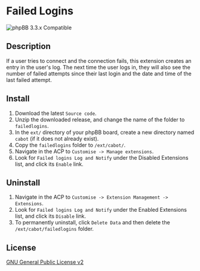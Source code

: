 # Failed Logins

![phpBB 3.3.x Compatible](https://img.shields.io/badge/phpBB-3.3.x%20Compatible%20-blue.svg)

## Description
If a user tries to connect and the connection fails, this extension creates an entry in the user's log. The next time the user logs in, they will also see the number of failed attempts since their last login and the date and time of the last failed attempt.

## Install
1. Download the latest `Source code`.
2. Unzip the downloaded release, and change the name of the folder to `failedlogins`.
3. In the `ext/` directory of your phpBB board, create a new directory named `cabot` (if it does not already exist).
4. Copy the `failedlogins` folder to `/ext/cabot/`.
5. Navigate in the ACP to `Customise -> Manage extensions`.
6. Look for `Failed logins Log and Notify` under the Disabled Extensions list, and click its `Enable` link.

## Uninstall
1. Navigate in the ACP to `Customise -> Extension Management -> Extensions`.
2. Look for `Failed logins Log and Notify` under the Enabled Extensions list, and click its `Disable` link.
3. To permanently uninstall, click `Delete Data` and then delete the `/ext/cabot/failedlogins` folder.

## License
[GNU General Public License v2](http://opensource.org/licenses/GPL-2.0)
